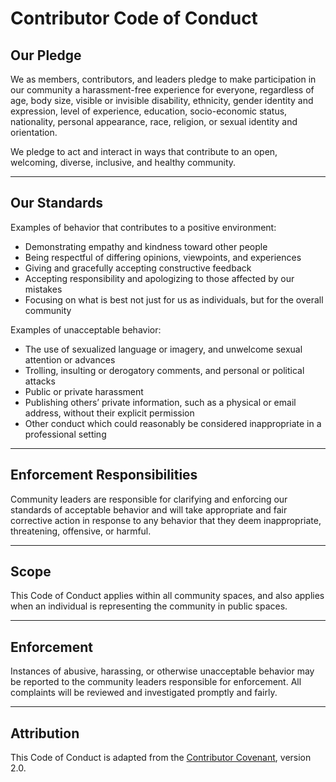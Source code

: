 # Contributor Code of Conduct

## **Our Pledge**

We as members, contributors, and leaders pledge to make participation in our community a harassment-free experience for everyone, regardless of age, body size, visible or invisible disability, ethnicity, gender identity and expression, level of experience, education, socio-economic status, nationality, personal appearance, race, religion, or sexual identity and orientation.

We pledge to act and interact in ways that contribute to an open, welcoming, diverse, inclusive, and healthy community.

---

## **Our Standards**

Examples of behavior that contributes to a positive environment:

- Demonstrating empathy and kindness toward other people
- Being respectful of differing opinions, viewpoints, and experiences
- Giving and gracefully accepting constructive feedback
- Accepting responsibility and apologizing to those affected by our mistakes
- Focusing on what is best not just for us as individuals, but for the overall community

Examples of unacceptable behavior:

- The use of sexualized language or imagery, and unwelcome sexual attention or advances
- Trolling, insulting or derogatory comments, and personal or political attacks
- Public or private harassment
- Publishing others’ private information, such as a physical or email address, without their explicit permission
- Other conduct which could reasonably be considered inappropriate in a professional setting

---

## **Enforcement Responsibilities**

Community leaders are responsible for clarifying and enforcing our standards of acceptable behavior and will take appropriate and fair corrective action in response to any behavior that they deem inappropriate, threatening, offensive, or harmful.

---

## **Scope**

This Code of Conduct applies within all community spaces, and also applies when an individual is representing the community in public spaces.

---

## **Enforcement**

Instances of abusive, harassing, or otherwise unacceptable behavior may be reported to the community leaders responsible for enforcement. All complaints will be reviewed and investigated promptly and fairly.

---

## **Attribution**

This Code of Conduct is adapted from the [Contributor Covenant](https://www.contributor-covenant.org), version 2.0.

